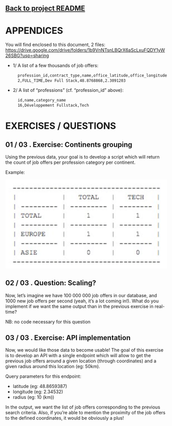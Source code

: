 ## [Back to project README](../README.md)

# APPENDICES

You will find enclosed to this document, 2 files: https://drive.google.com/drive/folders/1b9VnNTsnLBQrX6aScLxuFQDY1yW26SBG?usp=sharing 
- 1/ A list of a few thousands of job offers:
  ```
    profession_id,contract_type,name,office_latitude,office_longitude
    2,FULL_TIME,Dev Full Stack,48.8768868,2.3091203
  ```
- 2/ A list of “professions” (cf. “profession_id” above):
  ```
    id,name,category_name
    16,Développement Fullstack,Tech
  ```

# EXERCISES / QUESTIONS

## 01 / 03 . Exercise: Continents grouping

Using the previous data, your goal is to develop a script which will return the count of job offers per profession category per continent.

Example:

![result table](./result_table.png)

## 02 / 03 . Question: Scaling?

Now, let’s imagine we have 100 000 000 job offers in our database, and 1000 new job offers per second (yeah, it’s a lot coming in!). What do you implement if we want the same output than in the previous exercise in real-time?

NB: no code necessary for this question

## 03 / 03 . Exercise: API implementation
						
Now, we would like those data to become usable! The goal of this exercise is to develop an API with a single endpoint which will allow to get the previous job offers around a given location (through coordinates) and a given radius around this location (eg: 50km).

Query parameters for this endpoint:
* latitude (eg: 48.8659387)
* longitude (eg: 2.34532)
* radius (eg: 10 (km))

In the output, we want the list of job offers corresponding to the previous search criteria.
Also, if you’re able to mention the proximity of the job offers to the defined coordinates, it would be obviously a plus!